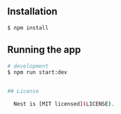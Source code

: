 
## Installation

```bash
$ npm install
```

## Running the app

```bash
# development
$ npm run start:dev


## License

  Nest is [MIT licensed](LICENSE).
